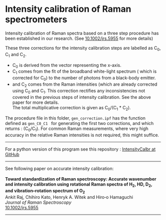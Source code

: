 # Intensity calibration of Raman spectrometers


Intensity calibration of Raman spectra based on a three step procedure has been established in our research. (See [10.1002/jrs.5955](https://onlinelibrary.wiley.com/doi/full/10.1002/jrs.5955) for more details)

These three corrections for the intensity calibration steps are labelled as C<sub>0</sub>, C<sub>1</sub> and C<sub>2</sub>.

 - C<sub>0</sub> is derived from the vector representing the x-axis.
 - C<sub>1</sub> comes from the fit of the broadband white-light spectrum ( which is corrected for C<sub>0</sub>) to the number of photons from a black-body emitter.
 - and C<sub>2</sub> comes from the Raman intensities (which are already corrected using C<sub>0</sub> and C<sub>1</sub>. This correction rectifies any inconsistencies not covered in the previous steps of intensity calibration. See the above paper for more details.  
The total multiplicative correction is given as  C<sub>0</sub>/(C<sub>1</sub> * C<sub>2</sub>).


The procedure file in this folder, `gen_correction.ipf` has the function defined as `gen_C0_C1 ` for generating the first two corrections, and which returns : (C<sub>0</sub>/C<sub>1</sub>). For common Raman measurements, where very high accuracy in the relative Raman intensities is not required, this might suffice.

<hr>

For a python version of this program see this repository : [IntensityCalbr at GitHub](https://github.com/ankit7540/IntensityCalbr)

----
See following paper on accurate intensity calibration:<br><br>
**Toward standardization of Raman spectroscopy: Accurate wavenumber and intensity calibration using rotational Raman spectra of H<sub>2</sub>, HD, D<sub>2</sub>, and vibration–rotation spectrum of O<sub>2</sub>**<br>
Ankit Raj, Chihiro Kato, Henryk A. Witek and Hiro‐o Hamaguchi<br>
*Journal of Raman Spectroscopy*<br>
[10.1002/jrs.5955](https://onlinelibrary.wiley.com/doi/full/10.1002/jrs.5955)

----
